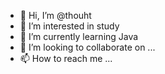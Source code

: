 - 👋 Hi, I’m @thouht
- 👀 I’m interested in study
- 🌱 I’m currently learning Java
- 💞️ I’m looking to collaborate on ...
- 📫 How to reach me ...

<!---
thouht/thouht is a ✨ special ✨ repository because its `README.md` (this file) appears on your GitHub profile.
You can click the Preview link to take a look at your changes.
--->

